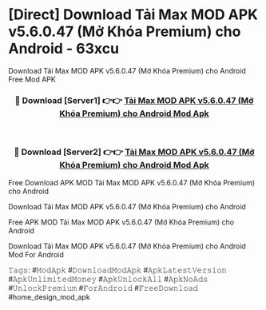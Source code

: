 # [Direct] Download Tải Max MOD APK v5.6.0.47 (Mở Khóa Premium) cho Android - 63xcu
Download Tải Max MOD APK v5.6.0.47 (Mở Khóa Premium) cho Android Free Mod APK

<div align="center">
<h3>🔴 Download [Server1] 👉👉 <a href="https://apk-comot.site?title=Tải_Max_MOD_APK_v5.6.0.47_(Mở_Khóa_Premium)_cho_Android">Tải Max MOD APK v5.6.0.47 (Mở Khóa Premium) cho Android Mod Apk</a></h3><br>

<h3>🔴 Download [Server2] 👉👉 <a href="https://apk-comot.site?title=Tải_Max_MOD_APK_v5.6.0.47_(Mở_Khóa_Premium)_cho_Android">Tải Max MOD APK v5.6.0.47 (Mở Khóa Premium) cho Android Mod Apk</a></h3>
</div>


Free Download APK MOD Tải Max MOD APK v5.6.0.47 (Mở Khóa Premium) cho Android

Download Tải Max MOD APK v5.6.0.47 (Mở Khóa Premium) cho Android 

Free APK MOD Tải Max MOD APK v5.6.0.47 (Mở Khóa Premium) cho Android 

Download Tải Max MOD APK v5.6.0.47 (Mở Khóa Premium) cho Android Mod For Android

𝚃𝚊𝚐𝚜: #𝙼𝚘𝚍𝙰𝚙𝚔 #𝙳𝚘𝚠𝚗𝚕𝚘𝚊𝚍𝙼𝚘𝚍𝙰𝚙𝚔 #𝙰𝚙𝚔𝙻𝚊𝚝𝚎𝚜𝚝𝚅𝚎𝚛𝚜𝚒𝚘𝚗 #𝙰𝚙𝚔𝚄𝚗𝚕𝚒𝚖𝚒𝚝𝚎𝚍𝙼𝚘𝚗𝚎𝚢 #𝙰𝚙𝚔𝚄𝚗𝚕𝚘𝚌𝚔𝙰𝚕𝚕 #𝙰𝚙𝚔𝙽𝚘𝙰𝚍𝚜 #𝚄𝚗𝚕𝚘𝚌𝚔𝙿𝚛𝚎𝚖𝚒𝚞𝚖 #𝙵𝚘𝚛𝙰𝚗𝚍𝚛𝚘𝚒𝚍 #𝙵𝚛𝚎𝚎𝙳𝚘𝚠𝚗𝚕𝚘𝚊𝚍 #home_design_mod_apk